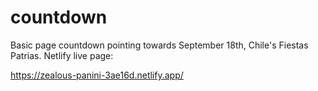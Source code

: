# countdown

Basic page countdown pointing towards September 18th, Chile's Fiestas Patrias.
Netlify live page: 

https://zealous-panini-3ae16d.netlify.app/

